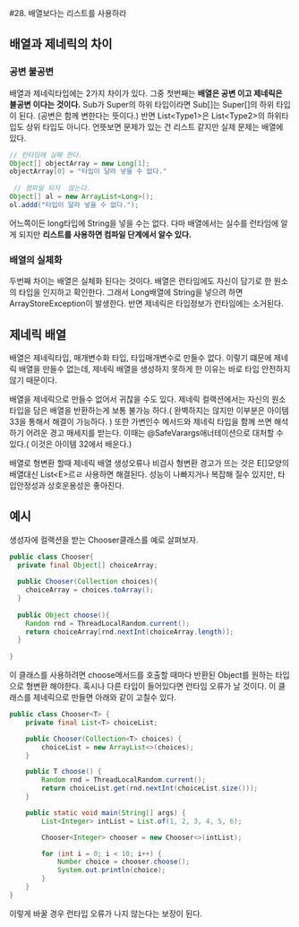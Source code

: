 #28. 배열보다는 리스트를 사용하라



## 배열과 제네릭의 차이

### 공변 불공변

 배열과 제네릭타입에는 2가지 차이가 있다. 그중 첫번째는 **배열은 공변 이고 제네릭은 불공변 이다는 것이다.** Sub가 Super의 하위 타입이라면 Sub[]는 Super[]의 하위 타입이 된다. (공변은 함께 변한다는 뜻이다.) 반면 List\<Type1\>은 List\<Type2\>의 하위타입도 상위 타입도 아니다. 언뜻보면 문제가 있는 건 리스트 같지만 실제 문제는 배열에 있다.

~~~java
// 런타임에 실패 한다.
Object[] objectArray = new Long[1];
objectArray[0] = "타입이 달라 넣을 수 없다."
  
 // 컴파일 되지  않는다.
Object[] al = new ArrayList<Long>();
ol.addd("타입이 달라 넣을 수 없다.");
~~~

 어느쪽이든 long타입에 String을 넣을 수는 없다. 다마 배열에서는 실수를 런타임에 알게 되지만 **리스트를 사용하면 컴파일 단계에서 알수 있다.** 



### 배열의 실체화

 두번째 차이는 배열은 실체화 된다는 것이다. 배열은 런타임에도 자신이 담기로 한 원소의 타입을 인지하고 확인한다. 그래서 Long배열에 String을 넣으려 하면 ArrayStoreException이 발생한다. 반면 제네릭은 타입정보가 런타임에는 소거된다.



## 제네릭 배열

 배열은 제네릭타입, 매개변수화 타입, 타입매개변수로 만들수 없다. 이렇기 떄문에 제네릭 배열을 만들수 없는데, 제네릭 배열을 생성하지 못하게 한 이유는 바로 타입 안전하지 않기 때문이다.

 배열을 제네릭으로 만들수 없어서 귀찮을 수도 있다. 제네릭 컬랙션에서는 자신의 원소타입을 담은 배열을 반환하는게 보통 불가능 하다.( 완벽하지는 않지만 이부분은 아이템 33을 통해서 해결이 가능하다. ) 또한 가변인수 메서드와 제네릭 타입을 함께 쓰면 해석하기 어려운 경고 매세지를 받는다. 이때는 @SafeVarargs애너테이션으로 대처할 수 있다.( 이것은 아이템 32에서 배운다.)

 배열로 형변환 할때 제네릭 배열 생성오류나 비검사 형변환 경고가 뜨는 것은 E[]모양의 배열대신 List\<E\>르ㄹ 사용하면 해결된다. 성능이 나빠지거나 복잡해 질수 있지만, 타입안정성과 상호운용성은 좋아진다.



## 예시

생성자에 컬랙션을 받는 Chooser클래스를 예로 살펴보자.

~~~java
public class Chooser{
  private final Object[] choiceArray;
  
  public Chooser(Collection choices){
    choiceArray = choices.toArray();
  }
  
  public Object choose(){
    Random rnd = ThreadLocalRandom.current();
    return choiceArray[rnd.nextInt(choiceArray.length)];
  }
  
}
~~~



 이 클래스를 사용하려면 choose메서드를 호출할 때마다 반환된 Object를 원하는 타입으로 형변환 해야한다. 혹시나 다른 타입이 들어있다면 런타임 오류가 날 것이다. 이 클래스를 제네릭으로 만들면 아래와 같이 고칠수 있다.

~~~java
public class Chooser<T> {
    private final List<T> choiceList;

    public Chooser(Collection<T> choices) {
        choiceList = new ArrayList<>(choices);
    }

    public T choose() {
        Random rnd = ThreadLocalRandom.current();
        return choiceList.get(rnd.nextInt(choiceList.size()));
    }

    public static void main(String[] args) {
        List<Integer> intList = List.of(1, 2, 3, 4, 5, 6);

        Chooser<Integer> chooser = new Chooser<>(intList);

        for (int i = 0; i < 10; i++) {
            Number choice = chooser.choose();
            System.out.println(choice);
        }
    }
}
~~~

이렇게 바꿀 경우 런타입 오류가 나지 않는다는 보장이 된다.